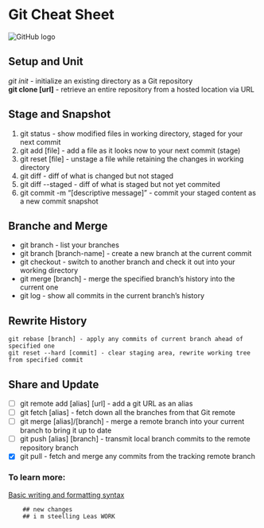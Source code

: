 # Git Cheat Sheet

![GitHub logo](https://lthub.ubc.ca/files/2021/06/GitHub-Logo.png)

## Setup and Unit
_git init_ - initialize an existing directory as a Git repository  
**git clone [url]** - retrieve an entire repository from a hosted location via URL

## Stage and Snapshot
1. git status - show modified files in working directory, staged for your next commit
2. git add [file] - add a file as it looks now to your next commit (stage)
3. git reset [file] - unstage a file while retaining the changes in working directory
4. git diff - diff of what is changed but not staged
5. git diff --staged - diff of what is staged but not yet commited
6. git commit -m “[descriptive message]” - commit your staged content as a new commit snapshot

## Branche and Merge
+ git branch - list your branches
+ git branch [branch-name] - create a new branch at the current commit
+ git checkout - switch to another branch and check it out into your working directory
+ git merge [branch] - merge the specified branch’s history into the current one
+ git log - show all commits in the current branch’s history

## Rewrite History
`git rebase [branch] - apply any commits of current branch ahead of specified one`  
`git reset --hard [commit] - clear staging area, rewrite working tree from specified commit`

## Share and Update
- [ ] git remote add [alias] [url] - add a git URL as an alias
- [ ] git fetch [alias] - fetch down all the branches from that Git remote
- [ ] git merge [alias]/[branch] - merge a remote branch into your current branch to bring it up to date
- [ ] git push [alias] [branch] - transmit local branch commits to the remote repository branch
- [x] git pull - fetch and merge any commits from the tracking remote branch

### To learn more:
[Basic writing and formatting syntax](https://docs.github.com/en/get-started/writing-on-github/getting-started-with-writing-and-formatting-on-github/basic-writing-and-formatting-syntax)
 
  
   
    
     
       
        
        ## new changes 
        ## i m steelling Leas WORK 
        